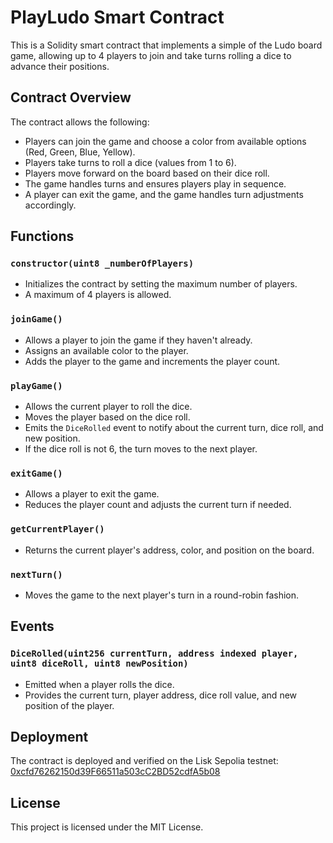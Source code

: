 # PlayLudo Smart Contract

This is a Solidity smart contract that implements a simple of the Ludo board game, allowing up to 4 players to join and take turns rolling a dice to advance their positions.

## Contract Overview

The contract allows the following:
- Players can join the game and choose a color from available options (Red, Green, Blue, Yellow).
- Players take turns to roll a dice (values from 1 to 6).
- Players move forward on the board based on their dice roll.
- The game handles turns and ensures players play in sequence.
- A player can exit the game, and the game handles turn adjustments accordingly.

## Functions

### `constructor(uint8 _numberOfPlayers)`
- Initializes the contract by setting the maximum number of players.
- A maximum of 4 players is allowed.

### `joinGame()`
- Allows a player to join the game if they haven't already.
- Assigns an available color to the player.
- Adds the player to the game and increments the player count.

### `playGame()`
- Allows the current player to roll the dice.
- Moves the player based on the dice roll.
- Emits the `DiceRolled` event to notify about the current turn, dice roll, and new position.
- If the dice roll is not 6, the turn moves to the next player.

### `exitGame()`
- Allows a player to exit the game.
- Reduces the player count and adjusts the current turn if needed.

### `getCurrentPlayer()`
- Returns the current player's address, color, and position on the board.

### `nextTurn()`
- Moves the game to the next player's turn in a round-robin fashion.

## Events

### `DiceRolled(uint256 currentTurn, address indexed player, uint8 diceRoll, uint8 newPosition)`
- Emitted when a player rolls the dice.
- Provides the current turn, player address, dice roll value, and new position of the player.

## Deployment

The contract is deployed and verified on the Lisk Sepolia testnet:
[0xcfd76262150d39F66511a503cC2BD52cdfA5b08](https://sepolia-blockscout.lisk.com/address/0xcfd76262150d39F66511a503cC2BD52cdfA5b08C#code)

## License

This project is licensed under the MIT License.